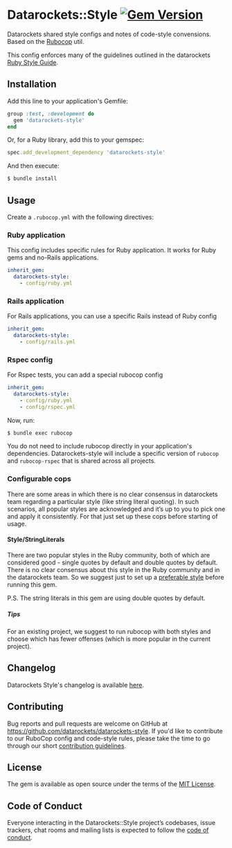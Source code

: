 # Datarockets::Style [![Gem Version](https://badge.fury.io/rb/datarockets-style.svg)](https://badge.fury.io/rb/datarockets-style)

Datarockets shared style configs and notes of code-style convensions. Based on the [Rubocop](https://github.com/rubocop-hq/rubocop) util.

This config enforces many of the guidelines outlined in the datarockets [Ruby Style Guide](doc/STYLE_GUIDE.md).

## Installation

Add this line to your application's Gemfile:

```ruby
group :test, :development do
  gem 'datarockets-style'
end
```

Or, for a Ruby library, add this to your gemspec:

```ruby
spec.add_development_dependency 'datarockets-style'
```

And then execute:

```bash
$ bundle install
```

## Usage

Create a `.rubocop.yml` with the following directives:


### Ruby application

This config includes specific rules for Ruby application. It works for Ruby gems and no-Rails applications.

```yaml
inherit_gem:
  datarockets-style:
    - config/ruby.yml
```

### Rails application

For Rails applications, you can use a specific Rails instead of Ruby config

```yaml
inherit_gem:
  datarockets-style:
    - config/rails.yml
```

### Rspec config

For Rspec tests, you can add a special rubocop config

```yaml
inherit_gem:
  datarockets-style:
    - config/ruby.yml
    - config/rspec.yml
```

Now, run:

```bash
$ bundle exec rubocop
```

You do not need to include rubocop directly in your application's dependencies. Datarockets-style will include a specific version of `rubocop` and `rubocop-rspec` that is shared across all projects.

### Configurable cops

There are some areas in which there is no clear consensus in datarockets team regarding a particular style (like string literal quoting).
In such scenarios, all popular styles are acknowledged and it’s up to you to pick one and apply it consistently.
For that just set up these cops before starting of usage.

#### Style/StringLiterals

There are two popular styles in the Ruby community, both of which are considered good - single quotes by default and double quotes by default.
There is no clear consensus about this style in the Ruby community and in the datarockets team.
So we suggest just to set up a [preferable style](https://rubocop.readthedocs.io/en/latest/cops_style/#stylestringliterals) before running this gem.

P.S. The string literals in this gem are using double quotes by default.

##### Tips

For an existing project, we suggest to run rubocop with both styles and choose which has fewer offenses (which is more popular in the current project).


## Changelog

Datarockets Style's changelog is available [here](CHANGELOG.md).

## Contributing

Bug reports and pull requests are welcome on GitHub at https://github.com/datarockets/datarockets-style. If you'd like to contribute to our RuboCop config and code-style rules, please take the time to go through our short [contribution guidelines](CONTRIBUTING.md).


## License

The gem is available as open source under the terms of the [MIT License](https://opensource.org/licenses/MIT).

## Code of Conduct

Everyone interacting in the Datarockets::Style project’s codebases, issue trackers, chat rooms and mailing lists is expected to follow the [code of conduct](CODE_OF_CONDUCT.md).
